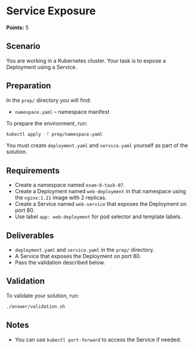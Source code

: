 # Service Exposure

**Points:** 5

## Scenario
You are working in a Kubernetes cluster. Your task is to expose a Deployment using a Service.

## Preparation
In the `prep/` directory you will find:
- `namespace.yaml` – namespace manifest

To prepare the environment, run:

```sh
kubectl apply -f prep/namespace.yaml
```

You must create `deployment.yaml` and `service.yaml` yourself as part of the solution.

## Requirements
- Create a namespace named `exam-0-task-07`.
- Create a Deployment named `web-deployment` in that namespace using the `nginx:1.21` image with 2 replicas.
- Create a Service named `web-service` that exposes the Deployment on port 80.
- Use label `app: web-deployment` for pod selector and template labels.

## Deliverables
- `deployment.yaml` and `service.yaml` in the `prep/` directory.
- A Service that exposes the Deployment on port 80.
- Pass the validation described below.

## Validation
To validate your solution, run:

```sh
./answer/validation.sh
```

## Notes
- You can use `kubectl port-forward` to access the Service if needed.

